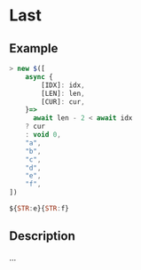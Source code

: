 # Last

## Example
```js
> new $([
    async {
        [IDX]: idx,
        [LEN]: len,
        [CUR]: cur,
    }=>
      await len - 2 < await idx
    ? cur
    : void 0,
    "a",
    "b",
    "c",
    "d",
    "e",
    "f",
])

${STR:e}{STR:f}
```

## Description
…
